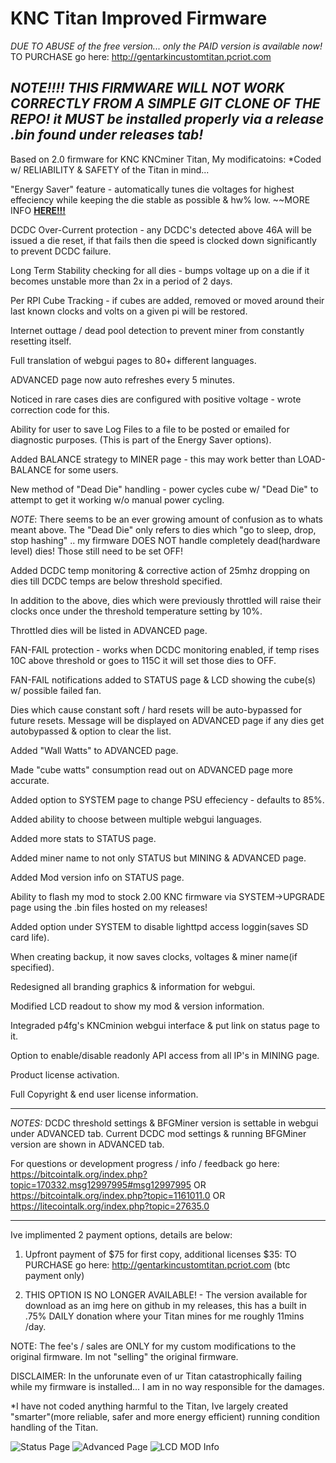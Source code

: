 # KNC Titan Improved Firmware

*DUE TO ABUSE of the free version... only the PAID version is available now!*
TO PURCHASE go here: http://gentarkincustomtitan.pcriot.com

*NOTE!!!! THIS FIRMWARE WILL NOT WORK CORRECTLY FROM A SIMPLE GIT CLONE OF THE REPO!*
*it MUST be installed properly via a release .bin found under releases tab!*
---
Based on 2.0 firmware for KNC KNCminer Titan, My modificatoins:
*Coded w/ RELIABILITY & SAFETY of the Titan in mind...

"Energy Saver" feature - automatically tunes die voltages for highest effeciency while keeping the die stable as possible &amp; hw% low. ~~MORE INFO <a href="http://gentarkincustomtitan.pcriot.com/energy-saver-faq-help/" target="_blank"><b>HERE!!!</b></a>

DCDC Over-Current protection - any DCDC's detected above 46A will be issued a die reset, if that fails then die speed is clocked down significantly to prevent DCDC failure.

Long Term Stability checking for all dies - bumps voltage up on a die if it becomes unstable more than 2x in a period of 2 days.

Per RPI Cube Tracking - if cubes are added, removed or moved around their last known clocks and volts on a given pi will be restored.

Internet outtage / dead pool detection to prevent miner from constantly resetting itself.

Full translation of webgui pages to 80+ different languages.

ADVANCED page now auto refreshes every 5 minutes.

Noticed in rare cases dies are configured with positive voltage - wrote correction code for this.

Ability for user to save Log Files to a file to be posted or emailed for diagnostic purposes. (This is part of the Energy Saver options).

Added BALANCE strategy to MINER page - this may work better than LOAD-BALANCE for some users.

New method of "Dead Die" handling - power cycles cube w/ "Dead Die" to attempt to get it working w/o manual power cycling.

*NOTE*: There seems to be an ever growing amount of confusion as to whats meant above. The "Dead Die" only refers to dies which "go to sleep, drop, stop hashing" .. my firmware DOES NOT handle completely dead(hardware level) dies! Those still need to be set OFF!

Added DCDC temp monitoring & corrective action of 25mhz dropping on dies till DCDC temps are below threshold specified.

In addition to the above, dies which were previously throttled will raise their clocks once under the threshold temperature setting by 10%.

Throttled dies will be listed in ADVANCED page.

FAN-FAIL protection - works when DCDC monitoring enabled, if temp rises 10C above threshold or goes to 115C it will set those dies to OFF.

FAN-FAIL notifications added to STATUS page & LCD showing the cube(s) w/ possible failed fan.

Dies which cause constant soft / hard resets will be auto-bypassed for future resets.
Message will be displayed on ADVANCED page if any dies get autobypassed & option to clear the list.

Added "Wall Watts" to ADVANCED page.

Made "cube watts" consumption read out on ADVANCED page more accurate.

Added option to SYSTEM page to change PSU effeciency - defaults to 85%.

Added ability to choose between multiple webgui languages.

Added more stats to STATUS page.

Added miner name to not only STATUS but MINING & ADVANCED page.

Added Mod version info on STATUS page.

Ability to flash my mod to stock 2.00 KNC firmware via SYSTEM->UPGRADE page using the .bin files hosted on my releases!

Added option under SYSTEM to disable lighttpd access loggin(saves SD card life).

When creating backup, it now saves clocks, voltages & miner name(if specified).

Redesigned all branding graphics & information for webgui.

Modified LCD readout to show my mod & version information.

Integraded p4fg's KNCminion webgui interface & put link on status page to it.

Option to enable/disable readonly API access from all IP's in MINING page.

Product license activation.

Full Copyright &amp; end user license information.

--------

*NOTES:*
DCDC threshold settings & BFGMiner version is settable in webgui under ADVANCED tab.
Current DCDC mod settings & running BFGMiner version are shown in ADVANCED tab.

For questions or development progress / info / feedback go here:
https://bitcointalk.org/index.php?topic=170332.msg12997995#msg12997995
OR
https://bitcointalk.org/index.php?topic=1161011.0
OR
https://litecointalk.org/index.php?topic=27635.0

--------

Ive implimented 2 payment options, details are below:

1. Upfront payment of $75 for first copy, additional licenses $35:
TO PURCHASE go here: http://gentarkincustomtitan.pcriot.com (btc payment only)

2. THIS OPTION IS NO LONGER AVAILABLE! - The version available for download as an img here on github in my releases, this has a built in .75% DAILY donation where your Titan mines for me roughly 11mins /day.

NOTE: The fee's / sales are ONLY for my custom modifications to the original firmware. Im not "selling" the original firmware.



DISCLAIMER: In the unforunate even of ur Titan catastrophically failing while my firmware is installed... I am in no way responsible for the damages.

*I have not coded anything harmful to the Titan, Ive largely created "smarter"(more reliable, safer and more energy efficient) running condition handling of the Titan.


![Status Page](http://i.imgur.com/GmSims2.jpg)
![Advanced Page](http://i.imgur.com/w9EnfzO.jpg)
![LCD MOD Info](http://i.imgur.com/hnUw2f1.jpg)
